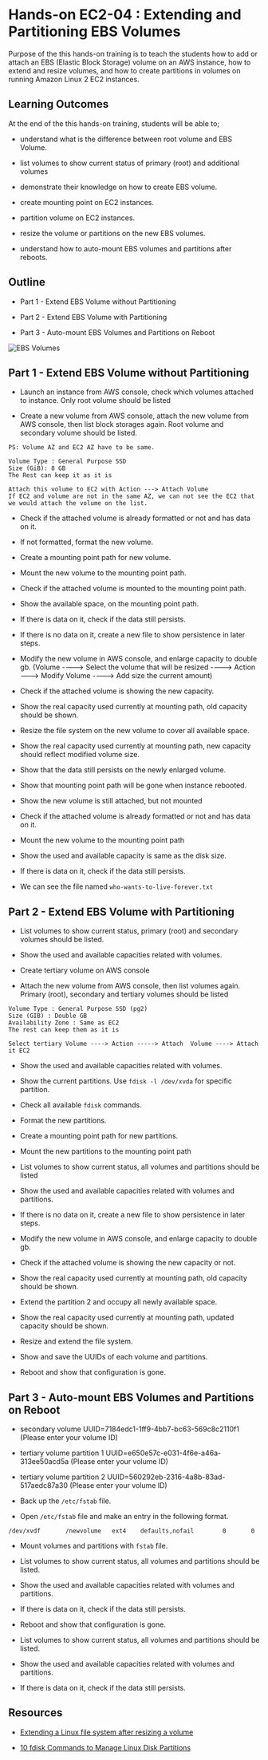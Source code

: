 # Hands-on EC2-04 : Extending and Partitioning EBS Volumes

Purpose of the this hands-on training is to teach the students how to add or attach an EBS (Elastic Block Storage) volume on an AWS instance, how to extend and resize volumes, and how to create partitions in volumes on running Amazon Linux 2 EC2 instances.

## Learning Outcomes

At the end of the this hands-on training, students will be able to;

- understand what is the difference between root volume and EBS Volume.

- list volumes to show current status of primary (root) and additional volumes

- demonstrate their knowledge on how to create EBS volume.

- create mounting point on EC2 instances.

- partition volume on EC2 instances.

- resize the volume or partitions on the new EBS volumes.

- understand how to auto-mount EBS volumes and partitions after reboots.

## Outline

- Part 1 - Extend EBS Volume without Partitioning

- Part 2 - Extend EBS Volume with Partitioning

- Part 3 - Auto-mount EBS Volumes and Partitions on Reboot

![EBS Volumes](./ebs_backed_instance.png)

## Part 1 - Extend EBS Volume without Partitioning

- Launch an instance from AWS console, check which volumes attached to instance. Only root volume should be listed

- Create a new volume from AWS console, attach the new volume from AWS console, then list block storages again. Root volume and secondary volume should be listed.

```text
PS: Volume AZ and EC2 AZ have to be same.

Volume Type : General Purpose SSD
Size (GiB): 8 GB
The Rest can keep it as it is

Attach this volume to EC2 with Action ---> Attach Volume
If EC2 and volume are not in the same AZ, we can not see the EC2 that we would attach the volume on the list.
```

- Check if the attached volume is already formatted or not and has data on it.

- If not formatted, format the new volume.

- Create a mounting point path for new volume.

- Mount the new volume to the mounting point path.

- Check if the attached volume is mounted to the mounting point path.

- Show the available space, on the mounting point path.

- If there is data on it, check if the data still persists.

- If there is no data on it, create a new file to show persistence in later steps.

- Modify the new volume in AWS console, and enlarge capacity to double gb. (Volume ----> Select the volume that will be resized ----> Action ---> Modify Volume ----> Add size the current amount)

- Check if the attached volume is showing the new capacity.

- Show the real capacity used currently at mounting path, old capacity should be shown.

- Resize the file system on the new volume to cover all available space.

- Show the real capacity used currently at mounting path, new capacity should reflect modified volume size.

- Show that the data still persists on the newly enlarged volume.

- Show that mounting point path will be gone when instance rebooted.

- Show the new volume is still attached, but not mounted

- Check if the attached volume is already formatted or not and has data on it.

- Mount the new volume to the mounting point path

- Show the used and available capacity is same as the disk size.

- If there is data on it, check if the data still persists.

- We can see the file named `who-wants-to-live-forever.txt`

## Part 2 - Extend EBS Volume with Partitioning

- List volumes to show current status, primary (root) and secondary volumes should be listed.

- Show the used and available capacities related with volumes.

- Create tertiary volume on AWS console

- Attach the new volume from AWS console, then list volumes again. Primary (root), secondary and tertiary volumes should be listed

```text
Volume Type : General Purpose SSD (pg2)
Size (GIB) : Double GB
Availability Zone : Same as EC2
The rest can keep them as it is

Select tertiary Volume ----> Action -----> Attach  Volume ----> Attach it EC2
```

- Show the used and available capacities related with volumes.

- Show the current partitions. Use `fdisk -l /dev/xvda` for specific partition.

- Check all available `fdisk` commands.

- Format the new partitions.

- Create a mounting point path for new partitions.

- Mount the new partitions to the mounting point path

- List volumes to show current status, all volumes and partitions should be listed

- Show the used and available capacities related with volumes and partitions.

- If there is no data on it, create a new file to show persistence in later steps.

- Modify the new volume in AWS console, and enlarge capacity to double gb.

- Check if the attached volume is showing the new capacity or not.

- Show the real capacity used currently at mounting path, old capacity should be shown.

- Extend the partition 2 and occupy all newly available space.

- Show the real capacity used currently at mounting path, updated capacity should be shown.

- Resize and extend the file system.

- Show and save the UUIDs of each volume and partitions.

- Reboot and show that configuration is gone.

## Part 3 - Auto-mount EBS Volumes and Partitions on Reboot

- secondary volume UUID=7184edc1-1ff9-4bb7-bc63-569c8c2110f1 (Please enter your volume ID)

- tertiary volume partition 1 UUID=e650e57c-e031-4f6e-a46a-313ee50acd5a (Please enter your volume ID)

- tertiary volume partition 2 UUID=560292eb-2316-4a8b-83ad-517aedc87a30 (Please enter your volume ID)

- Back up the `/etc/fstab` file.

- Open `/etc/fstab` file and make an entry in the following format.

```text
/dev/xvdf       /newvolume   ext4    defaults,nofail        0       0
```

- Mount volumes and partitions with `fstab` file.

- List volumes to show current status, all volumes and partitions should be listed.

- Show the used and available capacities related with volumes and partitions.

- If there is data on it, check if the data still persists.

- Reboot and show that configuration is gone.

- List volumes to show current status, all volumes and partitions should be listed.

- Show the used and available capacities related with volumes and partitions.

- If there is data on it, check if the data still persists.

## Resources

- [Extending a Linux file system after resizing a volume](https://docs.aws.amazon.com/AWSEC2/latest/UserGuide/recognize-expanded-volume-linux.html)

- [10 fdisk Commands to Manage Linux Disk Partitions](https://www.tecmint.com/fdisk-commands-to-manage-linux-disk-partitions/)
